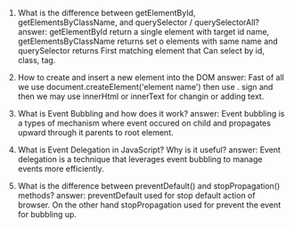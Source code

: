 1. What is the difference between getElementById, getElementsByClassName, and querySelector / querySelectorAll?
answer:
getElementById return a single element with target id name, getElementsByClassName returns set o elements with same name 
and querySelector returns First matching element 
that Can select by id, class, tag.

2. How to create and insert a new element into the DOM
answer:
Fast of all we use document.createElement('element name') then use  .  sign and then
we may use innerHtml or innerText for changin or adding text.

3. What is Event Bubbling and how does it work?
answer:
Event bubbling is a types of mechanism where event occured on child and propagates upward
through it parents to root element.

4. What is Event Delegation in JavaScript? Why is it useful?
answer:
Event delegation is a technique that leverages event bubbling to manage events more efficiently.

5. What is the difference between preventDefault() and stopPropagation() methods?
answer:
preventDefault used for stop default action of browser. On the other hand
stopPropagation used for prevent the event for bubbling up.
